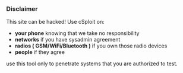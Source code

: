### Disclaimer
This site can be hacked!
Use cSploit on:

  - **your phone** knowing that we take no responsibility
  - **networks** if you have sysadmin agreement
  - **radios ( GSM/WiFi/Bluetooth )** if you own those radio devices
  - **people** if they agree

use this tool only to penetrate systems that you are authorized to test.

